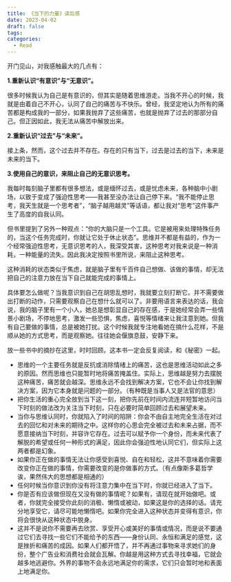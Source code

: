 ```yaml
---
title: 《当下的力量》读后感
date: 2023-04-02
draft: false
tags: 
categories:
  - Read
---
```

开门见山，对我感触最大的几点有：

**1.重新认识“有意识”与“无意识”。**

很多时候我认为自己是有意识的，但其实是随着思维游走。当我不开心的时候，我就是由着自己不开心，认同了自己的痛苦与不快乐。曾经，我坚定地认为所有的痛苦都是构成我的一部分，如果我抛弃了这些痛苦，也就是抛弃了过去的那部分自己。但正因如此，我无法从痛苦中解放出来。

**2.重新认识“过去”与“未来”。**

接上条，然而，这个过去并不存在。存在的只有当下，过去是过去的当下，未来是未来的当下。

**3.使用自己的意识，来阻止自己的无意识思考。**

我每时每刻脑子里都有很多想法，或是缅怀过去，或是忧虑未来，各种脑中小剧场，以致于变成了强迫性思考——我甚至没办法让自己停下来。“我不能停止思考，我天生就是一个思考者”，“脑子越用越灵”等话语，都让我对“思考”这件事产生了高度的自我认同。

但书里提到了另外一种观点：“你的大脑只是一个工具。它是被用来处理特殊任务的，当这个任务完成时，你就让它处于休止状态”。思维并不都是有益的，作为一个经常强迫性思考，无意识思考的人，我深受其害，这种思考对我来说是一种消耗，一种能量的流失。因此我决定按照书里所说，来阻止这种思考。

这种消耗的状态类似于焦虑，就是脑子里有千百件自己想做、该做的事情，却无法把自己的注意力放在当下自己就能完成的事情上。

具体要怎么做呢？当我意识到自己在胡思乱想时，我就要立刻打断它。并不需要做出打断的动作，只需要观察自己在想什么就可以了。非要用语言来表达的话，我会说，我的脑子里有一个小人，她总是想彰显自己的存在感，于是她经常会弄一些情景小剧场，不停地思考，激发一些恐惧，焦虑，喜悦等情绪来让我注意到她。但我有自己要做的事情，总是被她打扰。这个时候我就专注地看她在搞什么花样，不是顺从她的方式思考，而是观察她。往往她会偃旗息鼓，安静下来。

放一些书中的摘抄在这里，时时回顾。这本书一定会反复阅读，和《秘密》一起。

- 思维的一个主要任务就是反抗或消除情绪上的痛苦，这也是思维活动如此之多的原因。然而思维也只能暂时地将痛苦掩盖住。实际上，思维越是努力去摆脱这种痛苦，痛苦就会越深。思维永远不会找到解决方案，它也不会让你找到解决方案，因为它本身就是问题的一部分。（有种既是当事人又是法官的意思）
- 把你生活的重心完全放到当下这一刻，把你先前在时间内流连并短暂地访问当下时刻的做法改为关注当下时刻，只在必要时简单回顾过去和展望未来。
- 当你与思维认同时，你就陷入了时间的陷阱：你会不由自主地完全生活在对过去的回忆和对未来的期待之中。这样你的心思会完全被过去和未来占据，而不愿意接纳当下时刻，并容许它存在。过去可以赋予你一个身份，而未来代表了解脱的希望或任何一种形式的满足，因此你会强迫性地认同它们，但实际上这两者都是幻象。
- 如果你正在做的事情无法让你感受到喜悦、自在和轻松，这并不意味着你需要改变你正在做的事情，你需要改变的是你做事的方式。（有点像斯多葛哲学诶，果然伟大的思想都是相通的）
- 任何时候当你意识到你没有将注意力集中在当下时，你就已经进入了当下。
- 你是否有应该做但现在又没有做的事情呢？如果有，请现在就开始做吧。或者，你就完全接受你此刻的消极、懒惰或被动，如果这是你的选择的话。请充分地享受它，请尽可能地懒惰吧。如果你完全进入这种状态并变得有意识，你将会很快从这种状态中脱身。
- 这并不是说你不需要再去欣赏、享受开心或美好的事情或情况，而是说不要通过它们去寻找一些它们不能给予的东西——身份认同、永恒和满足的感觉，这是挫折和痛苦的成因。如果人们都开悟了，并不再通过事物来寻求她们的身份，整个广告业和消费社会就会瓦解。你越是用这种方式去寻找幸福，它就会越多地逃避你。外界的事物不会永远地满足你的需求，它们只会暂时地和表面上地满足你。